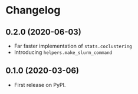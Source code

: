 # Changelog

## 0.2.0 (2020-06-03)

* Far faster implementation of `stats.coclustering`
* Introducing `helpers.make_slurm_command`

## 0.1.0 (2020-03-06)

* First release on PyPI.
